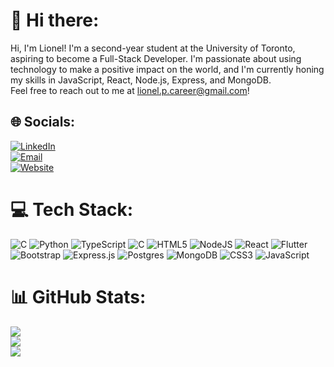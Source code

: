 # 💫 Hi there:
Hi, I'm Lionel! I'm a second-year student at the University of Toronto, aspiring to become a Full-Stack Developer. I'm passionate about using technology to make a positive impact on the world, and I'm currently honing my skills in JavaScript, React, Node.js, Express, and MongoDB.  <br>Feel free to reach out to me at [lionel.p.career@gmail.com](mailto:lionel.p.career@gmail.com)!


## 🌐 Socials:
[![LinkedIn](https://img.shields.io/badge/LinkedIn-%230077B5.svg?logo=linkedin&logoColor=white&style=for-the-badge)](https://linkedin.com/in/usernameHERE)  
[![Email](https://img.shields.io/badge/Email-%23D14836.svg?logo=gmail&logoColor=white&style=for-the-badge)](mailto:lionel.p.career@gmail.com)  
[![Website](https://img.shields.io/badge/Website-%23000000.svg?logo=github&logoColor=white&style=for-the-badge)](https://your-website-link.com)

# 💻 Tech Stack:
![C](https://img.shields.io/badge/c-%2300599C.svg?style=for-the-badge&logo=c&logoColor=white) ![Python](https://img.shields.io/badge/python-3670A0?style=for-the-badge&logo=python&logoColor=ffdd54) ![TypeScript](https://img.shields.io/badge/typescript-%23007ACC.svg?style=for-the-badge&logo=typescript&logoColor=white) ![C](https://img.shields.io/badge/c-%2300599C.svg?style=for-the-badge&logo=c&logoColor=white) ![HTML5](https://img.shields.io/badge/html5-%23E34F26.svg?style=for-the-badge&logo=html5&logoColor=white) ![NodeJS](https://img.shields.io/badge/node.js-6DA55F?style=for-the-badge&logo=node.js&logoColor=white) ![React](https://img.shields.io/badge/react-%2320232a.svg?style=for-the-badge&logo=react&logoColor=%2361DAFB) ![Flutter](https://img.shields.io/badge/Flutter-%2302569B.svg?style=for-the-badge&logo=Flutter&logoColor=white) ![Bootstrap](https://img.shields.io/badge/bootstrap-%238511FA.svg?style=for-the-badge&logo=bootstrap&logoColor=white) ![Express.js](https://img.shields.io/badge/express.js-%23404d59.svg?style=for-the-badge&logo=express&logoColor=%2361DAFB) ![Postgres](https://img.shields.io/badge/postgres-%23316192.svg?style=for-the-badge&logo=postgresql&logoColor=white) ![MongoDB](https://img.shields.io/badge/MongoDB-%234ea94b.svg?style=for-the-badge&logo=mongodb&logoColor=white) ![CSS3](https://img.shields.io/badge/css3-%231572B6.svg?style=for-the-badge&logo=css3&logoColor=white) ![JavaScript](https://img.shields.io/badge/javascript-%23323330.svg?style=for-the-badge&logo=javascript&logoColor=%23F7DF1E)
# 📊 GitHub Stats:
![](https://github-readme-stats.vercel.app/api?username=LionelP1&theme=dark&hide_border=false&include_all_commits=false&count_private=true)<br/>
![](https://github-readme-streak-stats.herokuapp.com/?user=LionelP1&theme=dark&hide_border=false)<br/>
![](https://github-readme-stats.vercel.app/api/top-langs/?username=LionelP1&theme=dark&hide_border=false&include_all_commits=false&count_private=true&layout=compact)

<!-- Proudly created with GPRM ( https://gprm.itsvg.in ) -->
